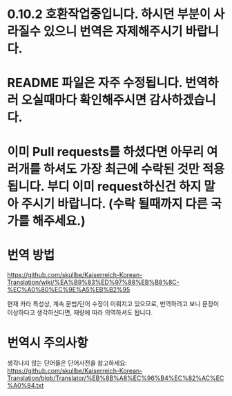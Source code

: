 # 0.10.2 호환작업중입니다. 하시던 부분이 사라질수 있으니 번역은 자제해주시기 바랍니다.
# README 파일은 자주 수정됩니다. 번역하러 오실때마다 확인해주시면 감사하겠습니다.
# 이미 Pull requests를 하셨다면 아무리 여러개를 하셔도 가장 최근에 수락된 것만 적용됩니다. 부디 이미 request하신건 하지 말아 주시기 바랍니다. (수락 될때까지 다른 국가를 해주세요.)

# 번역 방법
https://github.com/skullbe/Kaiserreich-Korean-Translation/wiki/%EA%B9%83%ED%97%88%EB%B8%8C-%EC%A0%80%EC%9E%A5%EB%B2%95

현재 카라 특성상, 계속 문법/단어 수정이 이뤄지고 있으므로, 번역하려고 보니 문장이 이상하다고 생각하신다면, 재량에 따라 의역하셔도 됩니다.



# 번역시 주의사항
생각나지 않는 단어들은 단어사전을 참고하세요: https://github.com/skullbe/Kaiserreich-Korean-Translation/blob/Translator/%EB%8B%A8%EC%96%B4%EC%82%AC%EC%A0%84.txt
